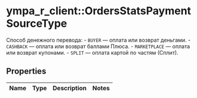 # ympa_r_client::OrdersStatsPaymentSourceType

Способ денежного перевода: - `BUYER` — оплата или возврат деньгами. - `CASHBACK` — оплата или возврат баллами Плюса. - `MARKETPLACE` — оплата или возврат купонами. - `SPLIT` — оплата картой по частям (Сплит). 

## Properties
Name | Type | Description | Notes
------------ | ------------- | ------------- | -------------


